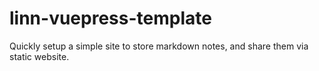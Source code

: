 # linn-vuepress-template
Quickly setup a simple site to store markdown notes, and share them via static website.
